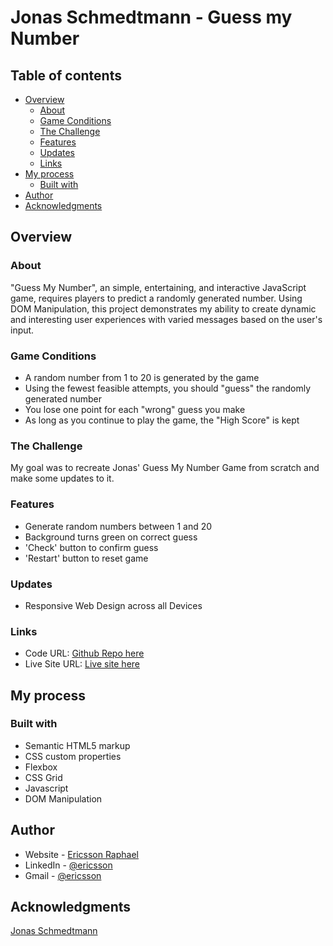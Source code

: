 # Jonas Schmedtmann - Guess my Number

## Table of contents

- [Overview](#overview)
  - [About](#about)
  - [Game Conditions](#game-conditions)
  - [The Challenge](#the-challenge)
  - [Features](#features)
  - [Updates](#updates)
  - [Links](#links)
- [My process](#my-process)
  - [Built with](#built-with)
- [Author](#author)
- [Acknowledgments](#acknowledgments)

## Overview

### About

"Guess My Number", an simple, entertaining, and interactive JavaScript game, requires players to predict a randomly generated number. Using DOM Manipulation, this project demonstrates my ability to create dynamic and interesting user experiences with varied messages based on the user's input.

### Game Conditions

- A random number from 1 to 20 is generated by the game
- Using the fewest feasible attempts, you should "guess" the randomly generated number
- You lose one point for each "wrong" guess you make
- As long as you continue to play the game, the "High Score" is kept

### The Challenge

My goal was to recreate Jonas' Guess My Number Game from scratch and make some updates to it.

### Features

- Generate random numbers between 1 and 20
- Background turns green on correct guess
- 'Check' button to confirm guess
- 'Restart' button to reset game

### Updates

- Responsive Web Design across all Devices

### Links

- Code URL: [Github Repo here](https://github.com/gitEricsson/Guess-my-Number)
- Live Site URL: [Live site here](https://ericsson-guess-my-number.netlify.app/)

## My process

### Built with

- Semantic HTML5 markup
- CSS custom properties
- Flexbox
- CSS Grid
- Javascript
- DOM Manipulation

## Author

- Website - [Ericsson Raphael](https://github.com/gitEricsson)
- LinkedIn - [@ericsson](www.linkedin.com/in/ericssonraphael)
- Gmail - [@ericsson](ericssonraphael@gmail.com)

## Acknowledgments

[Jonas Schmedtmann](https://github.com/jonasschmedtmann)
